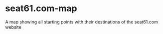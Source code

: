 # seat61.com-map
A map showing all starting points with their destinations of the seat61.com website
